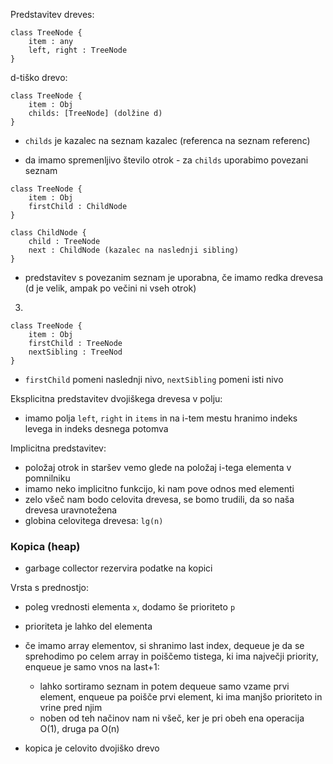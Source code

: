 
Predstavitev dreves:
```
class TreeNode {
	item : any
	left, right : TreeNode
}
```

d-tiško drevo:
```
class TreeNode {
	item : Obj
	childs: [TreeNode] (dolžine d)
}
```
- `childs` je kazalec na seznam kazalec (referenca na seznam referenc)

- da imamo spremenljivo število otrok - za `childs` uporabimo povezani seznam
```
class TreeNode {
	item : Obj
	firstChild : ChildNode
}

class ChildNode {
	child : TreeNode
	next : ChildNode (kazalec na naslednji sibling)
}
```
- predstavitev s povezanim seznam je uporabna, če imamo redka drevesa (d je velik, ampak po večini ni vseh otrok)

3)
```
class TreeNode {
	item : Obj
	firstChild : TreeNode
	nextSibling : TreeNod
}
```
- `firstChild` pomeni naslednji nivo, `nextSibling` pomeni isti nivo

Eksplicitna predstavitev dvojiškega drevesa v polju:
- imamo polja `left`, `right` in `items` in na i-tem mestu hranimo indeks levega in indeks desnega potomva

Implicitna predstavitev:
- položaj otrok in staršev vemo glede na položaj i-tega elementa v pomnilniku
- imamo neko implicitno funkcijo, ki nam pove odnos med elementi
- zelo všeč nam bodo celovita drevesa, se bomo trudili, da so naša drevesa uravnotežena
- globina celovitega drevesa: `lg(n)`

### Kopica (heap)

- garbage collector rezervira podatke na kopici

Vrsta s prednostjo:
- poleg vrednosti elementa `x`, dodamo še prioriteto `p`
- prioriteta je lahko del elementa
- če imamo array elementov, si shranimo last index, dequeue je da se sprehodimo po celem array in poiščemo tistega, ki ima največji priority, enqueue je samo vnos na last+1:
	- lahko sortiramo seznam in potem dequeue samo vzame prvi element, enqueue pa poišče prvi element, ki ima manjšo prioriteto in vrine pred njim
	- noben od teh načinov nam ni všeč, ker je pri obeh ena operacija O(1), druga pa O(n)

- kopica je celovito dvojiško drevo